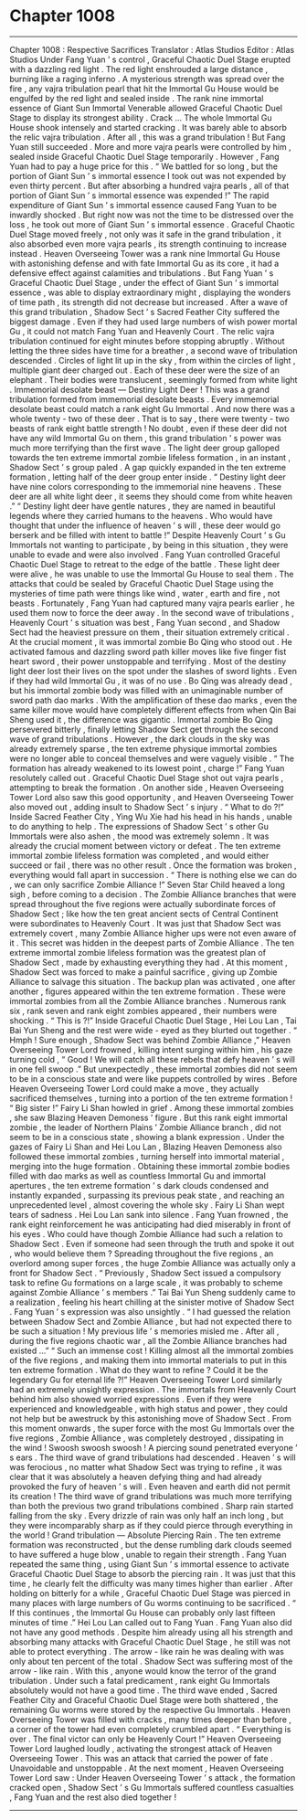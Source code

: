
# Chapter 1008


---

Chapter 1008 : Respective Sacrifices
Translator :
Atlas Studios
Editor :
Atlas Studios
Under Fang Yuan ’ s control , Graceful Chaotic Duel Stage erupted with a dazzling red light .
The red light enshrouded a large distance , burning like a raging inferno .
A mysterious strength was spread over the fire , any vajra tribulation pearl that hit the Immortal Gu House would be engulfed by the red light and sealed inside .
The rank nine immortal essence of Giant Sun Immortal Venerable allowed Graceful Chaotic Duel Stage to display its strongest ability .
Crack …
The whole Immortal Gu House shook intensely and started cracking .
It was barely able to absorb the relic vajra tribulation .
After all , this was a grand tribulation !
But Fang Yuan still succeeded .
More and more vajra pearls were controlled by him , sealed inside Graceful Chaotic Duel Stage temporarily .
However , Fang Yuan had to pay a huge price for this .
“ We battled for so long , but the portion of Giant Sun ’ s immortal essence I took out was not expended by even thirty percent . But after absorbing a hundred vajra pearls , all of that portion of Giant Sun ’ s immortal essence was expended !”
The rapid expenditure of Giant Sun ’ s immortal essence caused Fang Yuan to be inwardly shocked .
But right now was not the time to be distressed over the loss , he took out more of Giant Sun ’ s immortal essence .
Graceful Chaotic Duel Stage moved freely , not only was it safe in the grand tribulation , it also absorbed even more vajra pearls , its strength continuing to increase instead .
Heaven Overseeing Tower was a rank nine Immortal Gu House with astonishing defense and with fate Immortal Gu as its core , it had a defensive effect against calamities and tribulations .
But Fang Yuan ’ s Graceful Chaotic Duel Stage , under the effect of Giant Sun ’ s immortal essence , was able to display extraordinary might , displaying the wonders of time path , its strength did not decrease but increased .
After a wave of this grand tribulation , Shadow Sect ’ s Sacred Feather City suffered the biggest damage . Even if they had used large numbers of wish power mortal Gu , it could not match Fang Yuan and Heavenly Court .
The relic vajra tribulation continued for eight minutes before stopping abruptly .
Without letting the three sides have time for a breather , a second wave of tribulation descended .
Circles of light lit up in the sky , from within the circles of light , multiple giant deer charged out .
Each of these deer were the size of an elephant . Their bodies were translucent , seemingly formed from white light .
Immemorial desolate beast — Destiny Light Deer !
This was a grand tribulation formed from immemorial desolate beasts . Every immemorial desolate beast could match a rank eight Gu Immortal . And now there was a whole twenty - two of these deer .
That is to say , there were twenty - two beasts of rank eight battle strength !
No doubt , even if these deer did not have any wild Immortal Gu on them , this grand tribulation ’ s power was much more terrifying than the first wave .
The light deer group galloped towards the ten extreme immortal zombie lifeless formation , in an instant , Shadow Sect ’ s group paled .
A gap quickly expanded in the ten extreme formation , letting half of the deer group enter inside .
“ Destiny light deer have nine colors corresponding to the immemorial nine heavens . These deer are all white light deer , it seems they should come from white heaven .”
“ Destiny light deer have gentle natures , they are named in beautiful legends where they carried humans to the heavens . Who would have thought that under the influence of heaven ’ s will , these deer would go berserk and be filled with intent to battle !”
Despite Heavenly Court ’ s Gu Immortals not wanting to participate , by being in this situation , they were unable to evade and were also involved .
Fang Yuan controlled Graceful Chaotic Duel Stage to retreat to the edge of the battle .
These light deer were alive , he was unable to use the Immortal Gu House to seal them .
The attacks that could be sealed by Graceful Chaotic Duel Stage using the mysteries of time path were things like wind , water , earth and fire , not beasts .
Fortunately , Fang Yuan had captured many vajra pearls earlier , he used them now to force the deer away .
In the second wave of tribulations , Heavenly Court ’ s situation was best , Fang Yuan second , and Shadow Sect had the heaviest pressure on them , their situation extremely critical .
At the crucial moment , it was immortal zombie Bo Qing who stood out .
He activated famous and dazzling sword path killer moves like five finger fist heart sword , their power unstoppable and terrifying .
Most of the destiny light deer lost their lives on the spot under the slashes of sword lights . Even if they had wild Immortal Gu , it was of no use .
Bo Qing was already dead , but his immortal zombie body was filled with an unimaginable number of sword path dao marks . With the amplification of these dao marks , even the same killer move would have completely different effects from when Qin Bai Sheng used it , the difference was gigantic .
Immortal zombie Bo Qing persevered bitterly , finally letting Shadow Sect get through the second wave of grand tribulations .
However , the dark clouds in the sky was already extremely sparse , the ten extreme physique immortal zombies were no longer able to conceal themselves and were vaguely visible .
“ The formation has already weakened to its lowest point , charge !” Fang Yuan resolutely called out .
Graceful Chaotic Duel Stage shot out vajra pearls , attempting to break the formation .
On another side , Heaven Overseeing Tower Lord also saw this good opportunity , and Heaven Overseeing Tower also moved out , adding insult to Shadow Sect ’ s injury .
“ What to do ?!” Inside Sacred Feather City , Ying Wu Xie had his head in his hands , unable to do anything to help .
The expressions of Shadow Sect ’ s other Gu Immortals were also ashen , the mood was extremely solemn .
It was already the crucial moment between victory or defeat .
The ten extreme immortal zombie lifeless formation was completed , and would either succeed or fail , there was no other result . Once the formation was broken , everything would fall apart in succession .
“ There is nothing else we can do , we can only sacrifice Zombie Alliance !” Seven Star Child heaved a long sigh , before coming to a decision .
The Zombie Alliance branches that were spread throughout the five regions were actually subordinate forces of Shadow Sect ; like how the ten great ancient sects of Central Continent were subordinates to Heavenly Court .
It was just that Shadow Sect was extremely covert , many Zombie Alliance higher ups were not even aware of it . This secret was hidden in the deepest parts of Zombie Alliance .
The ten extreme immortal zombie lifeless formation was the greatest plan of Shadow Sect , made by exhausting everything they had .
At this moment , Shadow Sect was forced to make a painful sacrifice , giving up Zombie Alliance to salvage this situation .
The backup plan was activated , one after another , figures appeared within the ten extreme formation .
These were immortal zombies from all the Zombie Alliance branches . Numerous rank six , rank seven and rank eight zombies appeared , their numbers were shocking .
“ This is ?!” Inside Graceful Chaotic Duel Stage , Hei Lou Lan , Tai Bai Yun Sheng and the rest were wide - eyed as they blurted out together .
“ Hmph ! Sure enough , Shadow Sect was behind Zombie Alliance ,” Heaven Overseeing Tower Lord frowned , killing intent surging within him , his gaze turning cold , “ Good ! We will catch all these rebels that defy heaven ’ s will in one fell swoop .”
But unexpectedly , these immortal zombies did not seem to be in a conscious state and were like puppets controlled by wires .
Before Heaven Overseeing Tower Lord could make a move , they actually sacrificed themselves , turning into a portion of the ten extreme formation !
“ Big sister !” Fairy Li Shan howled in grief .
Among these immortal zombies , she saw Blazing Heaven Demoness ’ figure .
But this rank eight immortal zombie , the leader of Northern Plains ’ Zombie Alliance branch , did not seem to be in a conscious state , showing a blank expression .
Under the gazes of Fairy Li Shan and Hei Lou Lan , Blazing Heaven Demoness also followed these immortal zombies , turning herself into immortal material , merging into the huge formation .
Obtaining these immortal zombie bodies filled with dao marks as well as countless Immortal Gu and immortal apertures , the ten extreme formation ’ s dark clouds condensed and instantly expanded , surpassing its previous peak state , and reaching an unprecedented level , almost covering the whole sky .
Fairy Li Shan wept tears of sadness .
Hei Lou Lan sank into silence .
Fang Yuan frowned , the rank eight reinforcement he was anticipating had died miserably in front of his eyes .
Who could have though Zombie Alliance had such a relation to Shadow Sect .
Even if someone had seen through the truth and spoke it out , who would believe them ?
Spreading throughout the five regions , an overlord among super forces , the huge Zombie Alliance was actually only a front for Shadow Sect .
“ Previously , Shadow Sect issued a compulsory task to refine Gu formations on a large scale , it was probably to scheme against Zombie Alliance ’ s members .” Tai Bai Yun Sheng suddenly came to a realization , feeling his heart chilling at the sinister motive of Shadow Sect .
Fang Yuan ’ s expression was also unsightly .
“ I had guessed the relation between Shadow Sect and Zombie Alliance , but had not expected there to be such a situation ! My previous life ’ s memories misled me . After all , during the five regions chaotic war , all the Zombie Alliance branches had existed …”
“ Such an immense cost ! Killing almost all the immortal zombies of the five regions , and making them into immortal materials to put in this ten extreme formation . What do they want to refine ? Could it be the legendary Gu for eternal life ?!”
Heaven Overseeing Tower Lord similarly had an extremely unsightly expression .
The immortals from Heavenly Court behind him also showed worried expressions .
Even if they were experienced and knowledgeable , with high status and power , they could not help but be awestruck by this astonishing move of Shadow Sect .
From this moment onwards , the super force with the most Gu Immortals over the five regions , Zombie Alliance , was completely destroyed , dissipating in the wind !
Swoosh swoosh swoosh !
A piercing sound penetrated everyone ’ s ears .
The third wave of grand tribulations had descended .
Heaven ’ s will was ferocious , no matter what Shadow Sect was trying to refine , it was clear that it was absolutely a heaven defying thing and had already provoked the fury of heaven ’ s will .
Even heaven and earth did not permit its creation !
The third wave of grand tribulations was much more terrifying than both the previous two grand tribulations combined .
Sharp rain started falling from the sky . Every drizzle of rain was only half an inch long , but they were incomparably sharp as if they could pierce through everything in the world !
Grand tribulation — Absolute Piercing Rain .
The ten extreme formation was reconstructed , but the dense rumbling dark clouds seemed to have suffered a huge blow , unable to regain their strength .
Fang Yuan repeated the same thing , using Giant Sun ’ s immortal essence to activate Graceful Chaotic Duel Stage to absorb the piercing rain .
It was just that this time , he clearly felt the difficulty was many times higher than earlier .
After holding on bitterly for a while , Graceful Chaotic Duel Stage was pierced in many places with large numbers of Gu worms continuing to be sacrificed .
“ If this continues , the Immortal Gu House can probably only last fifteen minutes of time .” Hei Lou Lan called out to Fang Yuan .
Fang Yuan also did not have any good methods .
Despite him already using all his strength and absorbing many attacks with Graceful Chaotic Duel Stage , he still was not able to protect everything .
The arrow - like rain he was dealing with was only about ten percent of the total .
Shadow Sect was suffering most of the arrow - like rain .
With this , anyone would know the terror of the grand tribulation . Under such a fatal predicament , rank eight Gu Immortals absolutely would not have a good time .
The third wave ended , Sacred Feather City and Graceful Chaotic Duel Stage were both shattered , the remaining Gu worms were stored by the respective Gu Immortals .
Heaven Overseeing Tower was filled with cracks , many times deeper than before , a corner of the tower had even completely crumbled apart .
“ Everything is over . The final victor can only be Heavenly Court !” Heaven Overseeing Tower Lord laughed loudly , activating the strongest attack of Heaven Overseeing Tower .
This was an attack that carried the power of fate .
Unavoidable and unstoppable .
At the next moment , Heaven Overseeing Tower Lord saw : Under Heaven Overseeing Tower ’ s attack , the formation cracked open , Shadow Sect ’ s Gu Immortals suffered countless casualties , Fang Yuan and the rest also died together !

---

